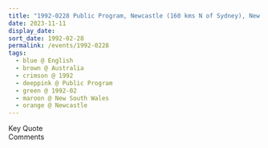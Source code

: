 ```yaml
---
title: "1992-0228 Public Program, Newcastle (160 kms N of Sydney), New South Wales, Australia"
date: 2023-11-11
display_date: 
sort_date: 1992-02-28
permalink: /events/1992-0228
tags:
  - blue @ English
  - brown @ Australia
  - crimson @ 1992
  - deeppink @ Public Program
  - green @ 1992-02
  - maroon @ New South Wales
  - orange @ Newcastle
---
```


<wave-list>
  <list-title color="green" width="75">Key Quote</list-title>
  <list-item color="BlanchedAlmond"  width="200"></list-item>
  <list-item color="Lavender"></list-item>
  <list-item color="BlanchedAlmond"></list-item>
</wave-list>

<br>

<wave-list>
  <list-title color="green" width="75">Comments</list-title>
  <list-item color="BlanchedAlmond"  width="200"></list-item>
  <list-item color="Lavender"></list-item>
  <list-item color="BlanchedAlmond"></list-item>
</wave-list>